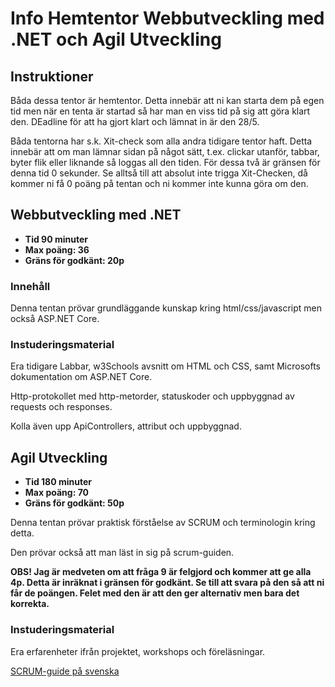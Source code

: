 # Info Hemtentor **Webbutveckling med .NET** och **Agil Utveckling**

## Instruktioner

Båda dessa tentor är hemtentor. Detta innebär att ni kan starta dem på egen tid men när en tenta är startad så har man en viss tid på sig att göra klart den. DEadline för att ha gjort klart och lämnat in är den 28/5.

Båda tentorna har s.k. Xit-check som alla andra tidigare tentor haft. Detta innebär att om man lämnar sidan på något sätt, t.ex. clickar utanför, tabbar, byter flik eller liknande så loggas all den tiden. För dessa två är gränsen för denna tid 0 sekunder. Se alltså till att absolut inte trigga Xit-Checken, då kommer ni få 0 poäng på tentan och ni kommer inte kunna göra om den.

## Webbutveckling med .NET

* **Tid 90 minuter**
* **Max poäng: 36**
* **Gräns för godkänt: 20p**

### Innehåll

Denna tentan prövar grundläggande kunskap kring html/css/javascript men också ASP.NET Core.

### Instuderingsmaterial

Era tidigare Labbar, w3Schools avsnitt om HTML och CSS, samt Microsofts dokumentation om ASP.NET Core.

Http-protokollet med http-metorder, statuskoder och uppbyggnad av requests och responses.

Kolla även upp ApiControllers, attribut och uppbyggnad.

## Agil Utveckling

* **Tid 180 minuter**
* **Max poäng: 70**
* **Gräns för godkänt: 50p**

Denna tentan prövar praktisk förståelse av SCRUM och terminologin kring detta.

Den prövar också att man läst in sig på scrum-guiden.

**OBS! Jag är medveten om att fråga 9 är felgjord och kommer att ge alla 4p. Detta är inräknat i gränsen för godkänt. Se till att svara på den så att ni får de poängen. Felet med den är att den ger alternativ men bara det korrekta.**

### Instuderingsmaterial

Era erfarenheter ifrån projektet, workshops och föreläsningar.

[SCRUM-guide på svenska](https://scrumguides.org/docs/scrumguide/v2020/2020-Scrum-Guide-Swedish.pdf)
